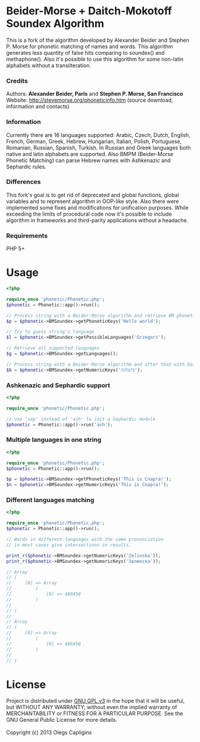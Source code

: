 # Beider-Morse + Daitch-Mokotoff Soundex Algorithm

This is a fork of the algorithm developed by Alexander Beider and Stephen P. Morse for phonetic matching of names and
words. This algorithm generates less quantity of false hits comparing to soundex() and methaphone(). Also it's possible
to use this algorithm for some non-latin alphabets without a transliteration.

### Credits

Authors: **Alexander Beider, Paris** and **Stephen P. Morse, San Francisco**<br>
Website: <http://stevemorse.org/phoneticinfo.htm> (source download, information and contacts)

### Information

Currently there are 16 languages supported: Arabic, Czech, Dutch, English, French, German, Greek, Hebrew, Hungarian,
Italian, Polish, Portuguese, Romanian, Russian, Spanish, Turkish. In Russian and Greek languages both native and latin
alphabets are supported. Also BMPM (Beider-Morse Phonetic Matching) can parse Hebrew names with Ashkenazic and Sephardic
rules.

### Differences

This fork's goal is to get rid of deprecated and global functions, global variables and to represent algorithm in
OOP-like style. Also there were implemented some fixes and modifications for unification purposes. While exceeding the
limits of procedural code now it's possible to include algorithm in frameworks and third-parity applications without
a headache.

### Requirements

PHP 5+

# Usage

```php
<?php

require_once 'phonetic/Phonetic.php';
$phonetic = Phonetic::app()->run();

// Process string with a Beider-Morse algorithm and retrieve BM phonetic keys
$p = $phonetic->BMSoundex->getPhoneticKeys('Hello world');

// Try to guess string's language
$l = $phonetic->BMSoundex->getPossibleLanguages('Grzegorz');

// Retrieve all supported languages
$g = $phonetic->BMSoundex->getLanguages();

// Process string with a Beider-Morse algorithm and after that with Daitch-Mokotoff Soundex
$b = $phonetic->BMSoundex->getNumericKeys('ברצלונה');

```

### Ashkenazic and Sephardic support

```php
<?php

require_once 'phonetic/Phonetic.php';

// use 'sep' instead of 'ash' to init a Sephardic module
$phonetic = Phonetic::app()->run('ash');

```

### Multiple languages in one string

```php
<?php

require_once 'phonetic/Phonetic.php';
$phonetic = Phonetic::app()->run();

$p = $phonetic->BMSoundex->getPhoneticKeys('This is Спарта!');
$n = $phonetic->BMSoundex->getNumericKeys('This is Спарта!');

```

### Different languages matching

```php
<?php

require_once 'phonetic/Phonetic.php';
$phonetic = Phonetic::app()->run();

// Words in different languages with the same pronunciation
// in most cases give intersections in results.

print_r($phonetic->BMSoundex->getNumericKeys('Zelinska'));
print_r($phonetic->BMSoundex->getNumericKeys('Зелинска'));

// Array
// (
//     [0] => Array
//         (
//             [0] => 486450
//         )
//
// )
//
// Array
// (
//     [0] => Array
//         (
//             [0] => 486450
//         )
//
// )

```

# License

Project is distributed under [GNU GPL v3](http://www.gnu.org/licenses/gpl.txt) in the hope that it will be useful,
but WITHOUT ANY WARRANTY; without even the implied warranty of MERCHANTABILITY or FITNESS FOR A PARTICULAR PURPOSE.
See the GNU General Public License for more details.<br>
<br>
Copyright (c) 2013 Olegs Capligins